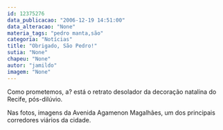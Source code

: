 ```yaml
---
id: 12375276
data_publicacao: "2006-12-19 14:51:00"
data_alteracao: "None"
materia_tags: "pedro manta,são"
categoria: "Notícias"
title: "Obrigado, São Pedro!"
sutia: "None"
chapeu: "None"
autor: "jamildo"
imagem: "None"
---
```

<p>Como prometemos, a? est&aacute; o retrato desolador da decora&ccedil;&atilde;o natalina do Recife, p&oacute;s-dil&uacute;vio.</p>
<p>Nas fotos, imagens da Avenida Agamenon Magalh&atilde;es, um dos principais corredores vi&aacute;rios da cidade.</p>

